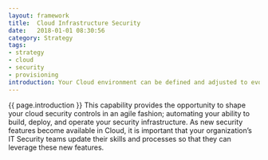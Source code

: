 ```yaml
---
layout: framework
title:  Cloud Infrastructure Security
date:   2018-01-01 08:30:56
category: Strategy
tags:
- strategy
- cloud
- security
- provisioning
introduction: Your Cloud environment can be defined and adjusted to evolve with your workload and business requirements.
---
```


{{ page.introduction }}
This capability provides the opportunity to shape your cloud security controls in an agile
fashion; automating your ability to build, deploy, and operate your security
infrastructure.
As new security features become available in Cloud, it is important that your
organization’s IT Security teams update their skills and processes so that they
can leverage these new features.